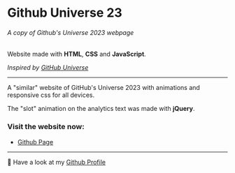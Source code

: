 # Github Universe 23

###### A copy of Github's Universe 2023 webpage

Website made with **HTML**, **CSS** and **JavaScript**.

_Inspired by [GitHub Universe](https://githubuniverse.com/)_

---

A "similar" website of GitHub's Universe 2023 with animations and responsive css for all devices.

The "slot" animation on the analytics text was made with **jQuery**.

### Visit the website now:

- [Github Page](https://diogoagostinho.github.io/github-universe-23/)

---

🚀 Have a look at my [Github Profile](https://github.com/diogoagostinho)
